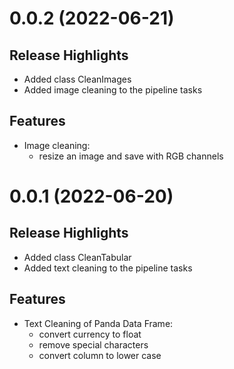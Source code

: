 # 0.0.2 (2022-06-21)

## Release Highlights
- Added class CleanImages
- Added image cleaning to the pipeline tasks

## Features
- Image cleaning:
    - resize an image and save with RGB channels

# 0.0.1 (2022-06-20)

## Release Highlights
- Added class CleanTabular
- Added text cleaning to the pipeline tasks

## Features
- Text Cleaning of Panda Data Frame:
    - convert currency to float
    - remove special characters
    - convert column to lower case
    
